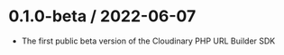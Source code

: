 0.1.0-beta / 2022-06-07
==================

  * The first public beta version of the Cloudinary PHP URL Builder SDK
